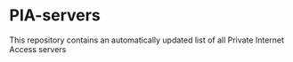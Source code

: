 # PIA-servers
This repository contains an automatically updated list of all Private Internet Access servers

